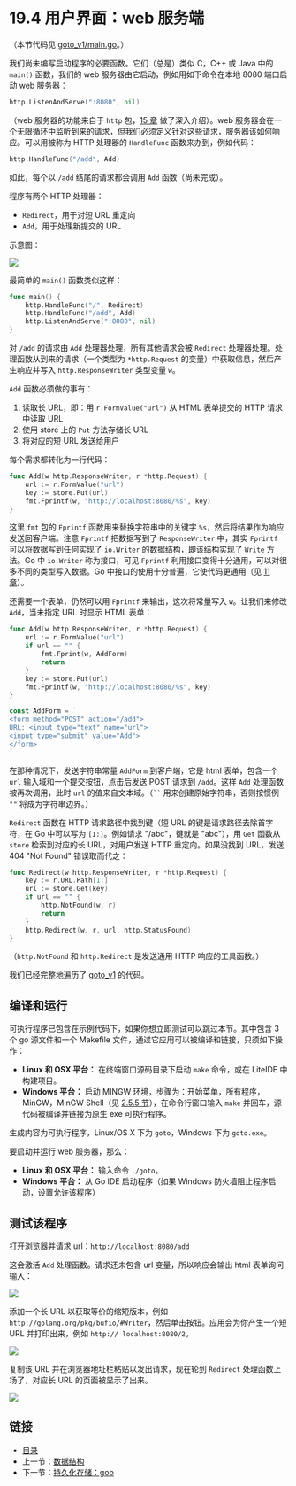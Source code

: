 # 19.4 用户界面：web 服务端

（本节代码见 [goto_v1/main.go](examples/chapter_19/goto_v1/main.go)。）

我们尚未编写启动程序的必要函数。它们（总是）类似 C，C++ 或 Java 中的 `main()` 函数，我们的 web 服务器由它启动，例如用如下命令在本地 8080 端口启动 web 服务器：
```go
http.ListenAndServe(":8080", nil)
```

（web 服务器的功能来自于 `http` 包，[15 章](15.0.md) 做了深入介绍）。web 服务器会在一个无限循环中监听到来的请求，但我们必须定义针对这些请求，服务器该如何响应。可以用被称为 HTTP 处理器的 `HandleFunc` 函数来办到，例如代码：
```go
http.HandleFunc("/add", Add)
```
如此，每个以 `/add` 结尾的请求都会调用 `Add` 函数（尚未完成）。

程序有两个 HTTP 处理器：
- `Redirect`，用于对短 URL 重定向
- `Add`，用于处理新提交的 URL

示意图：

![](images/19.4_fig19.1.jpg?raw=true)

最简单的 `main()` 函数类似这样：
```go
func main() {
	http.HandleFunc("/", Redirect)
	http.HandleFunc("/add", Add)
	http.ListenAndServe(":8080", nil)
}
```

对 `/add` 的请求由 `Add` 处理器处理，所有其他请求会被 `Redirect` 处理器处理。处理函数从到来的请求（一个类型为 `*http.Request` 的变量）中获取信息，然后产生响应并写入 `http.ResponseWriter` 类型变量 `w`。

`Add` 函数必须做的事有：
1. 读取长 URL，即：用 `r.FormValue("url")` 从 HTML 表单提交的 HTTP 请求中读取 URL
2. 使用 store 上的 `Put` 方法存储长 URL
3. 将对应的短 URL 发送给用户

每个需求都转化为一行代码：
```go
func Add(w http.ResponseWriter, r *http.Request) {
	url := r.FormValue("url")
	key := store.Put(url)
	fmt.Fprintf(w, "http://localhost:8080/%s", key)
}
```

这里 `fmt` 包的 `Fprintf` 函数用来替换字符串中的关键字 `%s`，然后将结果作为响应发送回客户端。注意 `Fprintf` 把数据写到了 `ResponseWriter` 中，其实 `Fprintf` 可以将数据写到任何实现了 `io.Writer` 的数据结构，即该结构实现了 `Write` 方法。Go 中 `io.Writer` 称为接口，可见 `Fprintf` 利用接口变得十分通用，可以对很多不同的类型写入数据。Go 中接口的使用十分普遍，它使代码更通用（见 [11 章](11.0.md)）。

还需要一个表单，仍然可以用 `Fprintf` 来输出，这次将常量写入 `w`。让我们来修改 `Add`，当未指定 URL 时显示 HTML 表单：
```go
func Add(w http.ResponseWriter, r *http.Request) {
	url := r.FormValue("url")
	if url == "" {
		fmt.Fprint(w, AddForm)
		return
	}
	key := store.Put(url)
	fmt.Fprintf(w, "http://localhost:8080/%s", key)
}

const AddForm = `
<form method="POST" action="/add">
URL: <input type="text" name="url">
<input type="submit" value="Add">
</form>
`
```

在那种情况下，发送字符串常量 `AddForm` 到客户端，它是 html 表单，包含一个 `url` 输入域和一个提交按钮，点击后发送 POST 请求到 `/add`。这样 `Add` 处理函数被再次调用，此时 `url` 的值来自文本域。（` `` ` 用来创建原始字符串，否则按惯例 `""` 将成为字符串边界。）

`Redirect` 函数在 HTTP 请求路径中找到键（短 URL 的键是请求路径去除首字符，在 Go 中可以写为 `[1:]`。例如请求 "/abc"，键就是 "abc"），用 `Get` 函数从 `store` 检索到对应的长 URL，对用户发送 HTTP 重定向。如果没找到 URL，发送 404 "Not Found" 错误取而代之：
```go
func Redirect(w http.ResponseWriter, r *http.Request) {
	key := r.URL.Path[1:]
	url := store.Get(key)
	if url == "" {
		http.NotFound(w, r)
		return
	}
	http.Redirect(w, r, url, http.StatusFound)
}
```

（`http.NotFound` 和 `http.Redirect` 是发送通用 HTTP 响应的工具函数。）

我们已经完整地遍历了 [goto_v1](examples/chapter_19/goto_v1) 的代码。

## 编译和运行

可执行程序已包含在示例代码下，如果你想立即测试可以跳过本节。其中包含 3 个 go 源文件和一个 Makefile 文件，通过它应用可以被编译和链接，只须如下操作：
- **Linux 和 OSX 平台：** 在终端窗口源码目录下启动 `make` 命令，或在 LiteIDE 中构建项目。
- **Windows 平台：** 启动 MINGW 环境，步骤为：开始菜单，所有程序，MinGW，MinGW Shell（见 [2.5.5 节](02.5(在Windows上安装Go).md)），在命令行窗口输入 `make` 并回车，源代码被编译并链接为原生 exe 可执行程序。

生成内容为可执行程序，Linux/OS X 下为 `goto`，Windows 下为 `goto.exe`。

要启动并运行 web 服务器，那么：
- **Linux 和 OSX 平台：** 输入命令 `./goto`。
- **Windows 平台：** 从 Go IDE 启动程序（如果 Windows 防火墙阻止程序启动，设置允许该程序）

## 测试该程序

打开浏览器并请求  url：`http://localhost:8080/add`

这会激活 `Add` 处理函数。请求还未包含 url 变量，所以响应会输出 html 表单询问输入：

![](images/19.4_fig19.2.png?raw=true)

添加一个长 URL 以获取等价的缩短版本，例如 `http://golang.org/pkg/bufio/#Writer`，然后单击按钮。应用会为你产生一个短 URL 并打印出来，例如 `http://
localhost:8080/2`。

![](images/19.4_fig19.3.jpg?raw=true)

复制该 URL 并在浏览器地址栏粘贴以发出请求，现在轮到 `Redirect` 处理函数上场了，对应长 URL 的页面被显示了出来。

![](images/19.4_fig19.4.jpg?raw=true)

## 链接

- [目录](directory.md)
- 上一节：[数据结构](19.3.md)
- 下一节：[持久化存储：gob](19.5.md)
